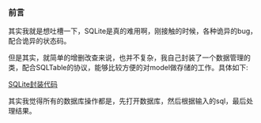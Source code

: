 ### 前言

其实我就是想吐槽一下，SQLite是真的难用啊，刚接触的时候，各种诡异的bug，配合诡异的状态码。

但是其实，就简单的增删改查来说，也并不复杂，我自己封装了一个数据管理的类，配合SQLTable的协议，能够比较方便的对model做存储的工作。具体如下:

[SQLite封装代码](https://github.com/dyljqq/DJReader/tree/master/DJReader/Vendor/Database)

其实我觉得所有的数据库操作都是，先打开数据库，然后根据输入的sql，最后处理结果。
	
